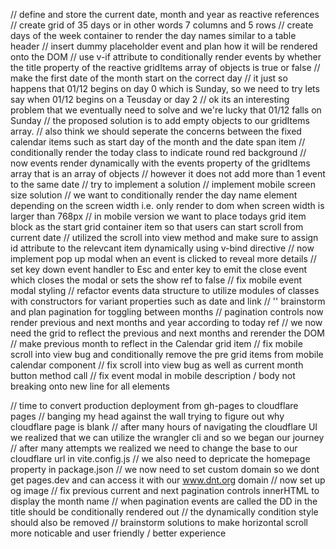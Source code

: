 // define and store the current date, month and year as
reactive references
// create grid of 35 days or in other words 7 columns and 5 rows
// create days of the week container to render the day names similar to a table header
// insert dummy placeholder event and plan how it will be rendered onto the DOM
// use v-if attribute to conditionally render events by whether the title property of the reactive gridItems array of objects is true or false
// make the first date of the month start on the correct day
// it just so happens that 01/12 begins on day 0 which is Sunday, so we need to try lets say when 01/12 begins on a Teusday or day 2
// ok its an interesting problem that we eventually need to solve and we're lucky that 01/12 falls on Sunday
// the proposed solution is to add empty objects to our gridItems array.
// also think we should seperate the concerns between the fixed calendar items such as start day of the month and the date span item
// conditionally render the today class to indicate round red background 
// now events render dynamically with the events property of the gridItems array that is an array of objects 
// however it does not add more than 1 event to the same date
// try to implement a solution
// implement mobile screen size solution 
// we want to conditionally render the day name element depending on the screen width i.e. only render to dom when screen width is larger than 768px
// in mobile version we want to place todays grid item block as the start grid container item so that users can start scroll from current date
// utilized the scroll into view method and make sure to assign id attribute to the relevcant item dynamically using v-bind directive 
// now implement pop up modal when an event is clicked to reveal more details
// set key down event handler to Esc and enter key to emit the close event which closes the modal or sets the show ref to false
// fix mobile event modal styling 
// refactor events data structure to utilize modules of classes with constructors for variant properties such as date and link
// '' brainstorm and plan pagination for toggling between months
// pagination controls now render previous and next months and year according to today ref
// we now need the grid to reflect the previous and next months and rerender the DOM
// make previous month to reflect in the Calendar grid item
// fix mobile scroll into view bug and conditionally remove the pre grid items from mobile calendar component
// fix scroll into view bug as well as current month button method call
// fix event modal in mobile description / body not breaking onto new line for all elements

// time to convert production deployment from gh-pages to 
cloudflare pages 
// banging my head against the wall trying to figure out why cloudflare page is blank
// after many hours of navigating the cloudflare UI we realized that we can utilize the wrangler cli and so we began our journey 
// after many attempts we realized we need to change the base to our cloudflare url in vite.config.js
// we also need to depricate the homepage property in package.json
// we now need to set custom domain so we dont get pages.dev and can access it with our www.dnt.org domain
// now set up og image
// fix previous current and next pagination controls innerHTML to display the month name 
// when pagination events are called the DD in the title should be conditionally rendered out
// the dynamically condition style should also be removed 
// brainstorm solutions to make horizontal scroll more noticable and user friendly / better experience



<script setup>
// filepath: /Users/ck/Desktop/Code/DNT Calendar/vue-project/src/components/Calendar.vue
import { ref } from 'vue';
import dayjs from 'dayjs';
import EventItem from './EventItem.vue';

const currentMonth = ref(dayjs());
const today = dayjs().date();

const previousMonth = () => {
  currentMonth.value = currentMonth.value.subtract(1, 'month');
};

const nextMonth = () => {
  currentMonth.value = currentMonth.value.add(1, 'month');
};

const daysInMonth = (month) => {
  const startOfMonth = month.startOf('month');
  const endOfMonth = month.endOf('month');
  const days = [];
  for (let day = startOfMonth; day.isBefore(endOfMonth) || day.isSame(endOfMonth); day = day.add(1, 'day')) {
    days.push({
      id: day.date(),
      events: [] // Add logic to populate events for each day
    });
  }
  return days;
};

const days = ref(daysInMonth(currentMonth.value));

watch(currentMonth, (newMonth) => {
  days.value = daysInMonth(newMonth);
});
</script>

<template>
  <div>
    <button @click="previousMonth">Previous Month</button>
    <button @click="nextMonth">Next Month</button>
    <h2>{{ currentMonth.format('MMMM YYYY') }}</h2>
    <div class="calendar-grid">
      <div
        v-for="item in days"
        :key="item.id"
        :id="item.id"
        class="grid-item"
      >
        <span
          :style="Number(item.id) === Number(today) ? {
            backgroundColor: 'red',
            borderRadius: '5px',
            padding: '5px'
          } : {}"
        >{{ item.id }}</span>
        <EventItem 
          v-for="event in item.events"
          :key="event.id"
          :event="event"
        />
      </div>
    </div>
  </div>
</template>

<style scoped>
.calendar-grid {
  display: grid;
  grid-template-columns: repeat(7, 1fr);
  gap: 10px;
}

.grid-item {
  border: 1px solid #ccc;
  padding: 10px;
  text-align: center;
}
</style>